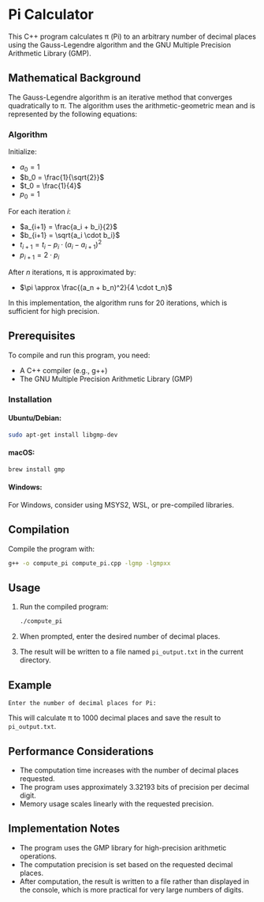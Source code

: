 # Pi Calculator

This C++ program calculates π (Pi) to an arbitrary number of decimal places using the Gauss-Legendre algorithm and the GNU Multiple Precision Arithmetic Library (GMP).

## Mathematical Background

The Gauss-Legendre algorithm is an iterative method that converges quadratically to π. The algorithm uses the arithmetic-geometric mean and is represented by the following equations:

### Algorithm

Initialize:
- $a_0 = 1$
- $b_0 = \frac{1}{\sqrt{2}}$
- $t_0 = \frac{1}{4}$
- $p_0 = 1$

For each iteration $i$:
- $a_{i+1} = \frac{a_i + b_i}{2}$
- $b_{i+1} = \sqrt{a_i \cdot b_i}$
- $t_{i+1} = t_i - p_i \cdot (a_i - a_{i+1})^2$
- $p_{i+1} = 2 \cdot p_i$

After $n$ iterations, π is approximated by:
- $\pi \approx \frac{(a_n + b_n)^2}{4 \cdot t_n}$

In this implementation, the algorithm runs for 20 iterations, which is sufficient for high precision.

## Prerequisites

To compile and run this program, you need:

- A C++ compiler (e.g., g++)
- The GNU Multiple Precision Arithmetic Library (GMP)

### Installation

#### Ubuntu/Debian:
```bash
sudo apt-get install libgmp-dev
```

#### macOS:
```bash
brew install gmp
```

#### Windows:
For Windows, consider using MSYS2, WSL, or pre-compiled libraries.

## Compilation

Compile the program with:

```bash
g++ -o compute_pi compute_pi.cpp -lgmp -lgmpxx
```

## Usage

1. Run the compiled program:
   ```bash
   ./compute_pi
   ```

2. When prompted, enter the desired number of decimal places.

3. The result will be written to a file named `pi_output.txt` in the current directory.

## Example

```
Enter the number of decimal places for Pi: 
```

This will calculate π to 1000 decimal places and save the result to `pi_output.txt`.

## Performance Considerations

- The computation time increases with the number of decimal places requested.
- The program uses approximately 3.32193 bits of precision per decimal digit.
- Memory usage scales linearly with the requested precision.

## Implementation Notes

- The program uses the GMP library for high-precision arithmetic operations.
- The computation precision is set based on the requested decimal places.
- After computation, the result is written to a file rather than displayed in the console, which is more practical for very large numbers of digits.

